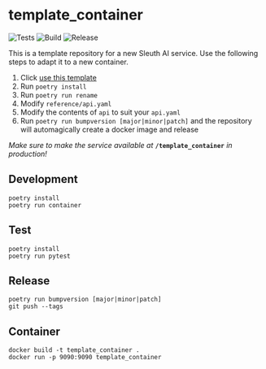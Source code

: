 # template_container
![Tests](https://github.com/Sleuth-Capital/template_container/workflows/Tests/badge.svg)
![Build](https://github.com/Sleuth-Capital/template_container/workflows/Build/badge.svg)
![Release](https://github.com/Sleuth-Capital/template_container/workflows/Release/badge.svg)


This is a template repository for a new Sleuth AI service.
Use the following steps to adapt it to a new container.

1. Click [use this template](https://github.com/Sleuth-Capital/template_container/generate)
2. Run ``poetry install``
3. Run ``poetry run rename``
4. Modify ``reference/api.yaml``
5. Modify the contents of ``api`` to suit your ``api.yaml``
6. Run ``poetry run bumpversion [major|minor|patch]`` and the repository will automagically create a docker image and release

*Make sure to make the service available at* **``/template_container``** *in production!*

## Development
````
poetry install
poetry run container
````
## Test
````
poetry install
poetry run pytest
````
## Release
````
poetry run bumpversion [major|minor|patch]
git push --tags
````
## Container
````
docker build -t template_container .
docker run -p 9090:9090 template_container
````
